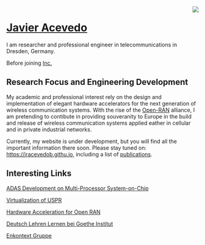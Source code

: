 <img align="right" src="https://github-readme-stats.vercel.app/api?username=jracevedob&count_private=true&include_all_commits=true"/>

# [Javier Acevedo](https://jracevedob.github.com) 

I am researcher and professional engineer in telecommunications in Dresden, Germany. 

Before joining  [Inc.](https://www.xilinx.com/)


## Research Focus and Engineering Development

My academic and professional interest rely on the design and implementation of elegant hardware accelerators for the next generation of wireless communication systems. With the rise of the [Open-RAN](https://telecominfraproject.com/openran/) alliance, I am pretending to contibute in providing souveranity to Europe in the build and release of wireless communication systems applied eather in cellular and in private industrial networks.

Currently, my website is under development, but you will find all the important information there soon. Please stay tuned on: https://jracevedob.githu.io, including a list of [publications](https://scholar.google.com/citations?user=vUwpfSsAAAAJ&hl=ro).


## Interesting Links

[ADAS Development on Multi-Processor System-on-Chip](https://www.youtube.com/channel/UCsfqqaoYj76p6PLTg8Fztcw/videos)

[Virtualization of USPR]()

[Hardware Acceleration for Open RAN]()

[Deutsch Lehren Lernen bei Goethe Institut]()

[Enkontext Gruppe]()


